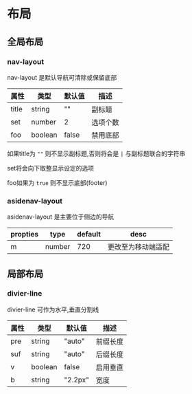# 布局

## 全局布局

### nav-layout

nav-layout 是默认导航可清除或保留底部

|属性|类型|默认值|描述|
|---|---|---|---|
|title|string|""|副标题|
|set|number|2|选项个数|
|foo|boolean|false|禁用底部|

如果title为 `""` 则不显示副标题,否则将会是 `|` 与副标题联合的字符串

set将会向下取整显示设定的选项

foo如果为 `true` 则不显示底部(footer)

### asidenav-layout

asidenav-layout 是主要位于侧边的导航

|propties|type|default|desc|
|---|---|---|---|
|m|number|720|更改至为移动端适配|

## 局部布局

### divier-line

divier-line 可作为水平,垂直分割线

|属性|类型|默认值|描述|
|---|---|---|---|
|pre|string|"auto"|前缀长度|
|suf|string|"auto"|后缀长度|
|v|boolean|false|启用垂直|
|b|string|"2.2px"|宽度|
